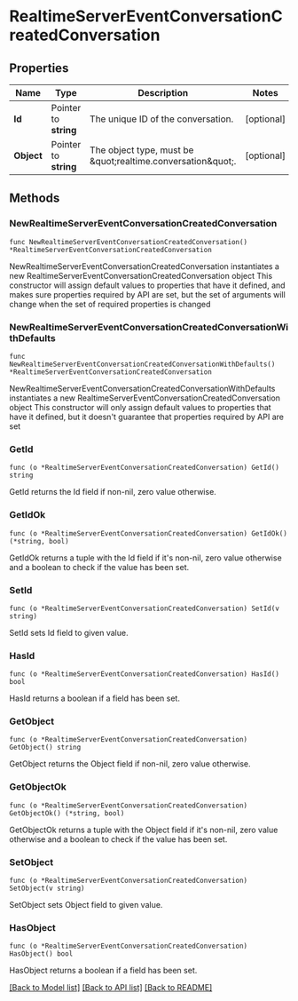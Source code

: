 # RealtimeServerEventConversationCreatedConversation

## Properties

Name | Type | Description | Notes
------------ | ------------- | ------------- | -------------
**Id** | Pointer to **string** | The unique ID of the conversation. | [optional] 
**Object** | Pointer to **string** | The object type, must be \&quot;realtime.conversation\&quot;. | [optional] 

## Methods

### NewRealtimeServerEventConversationCreatedConversation

`func NewRealtimeServerEventConversationCreatedConversation() *RealtimeServerEventConversationCreatedConversation`

NewRealtimeServerEventConversationCreatedConversation instantiates a new RealtimeServerEventConversationCreatedConversation object
This constructor will assign default values to properties that have it defined,
and makes sure properties required by API are set, but the set of arguments
will change when the set of required properties is changed

### NewRealtimeServerEventConversationCreatedConversationWithDefaults

`func NewRealtimeServerEventConversationCreatedConversationWithDefaults() *RealtimeServerEventConversationCreatedConversation`

NewRealtimeServerEventConversationCreatedConversationWithDefaults instantiates a new RealtimeServerEventConversationCreatedConversation object
This constructor will only assign default values to properties that have it defined,
but it doesn't guarantee that properties required by API are set

### GetId

`func (o *RealtimeServerEventConversationCreatedConversation) GetId() string`

GetId returns the Id field if non-nil, zero value otherwise.

### GetIdOk

`func (o *RealtimeServerEventConversationCreatedConversation) GetIdOk() (*string, bool)`

GetIdOk returns a tuple with the Id field if it's non-nil, zero value otherwise
and a boolean to check if the value has been set.

### SetId

`func (o *RealtimeServerEventConversationCreatedConversation) SetId(v string)`

SetId sets Id field to given value.

### HasId

`func (o *RealtimeServerEventConversationCreatedConversation) HasId() bool`

HasId returns a boolean if a field has been set.

### GetObject

`func (o *RealtimeServerEventConversationCreatedConversation) GetObject() string`

GetObject returns the Object field if non-nil, zero value otherwise.

### GetObjectOk

`func (o *RealtimeServerEventConversationCreatedConversation) GetObjectOk() (*string, bool)`

GetObjectOk returns a tuple with the Object field if it's non-nil, zero value otherwise
and a boolean to check if the value has been set.

### SetObject

`func (o *RealtimeServerEventConversationCreatedConversation) SetObject(v string)`

SetObject sets Object field to given value.

### HasObject

`func (o *RealtimeServerEventConversationCreatedConversation) HasObject() bool`

HasObject returns a boolean if a field has been set.


[[Back to Model list]](../README.md#documentation-for-models) [[Back to API list]](../README.md#documentation-for-api-endpoints) [[Back to README]](../README.md)


